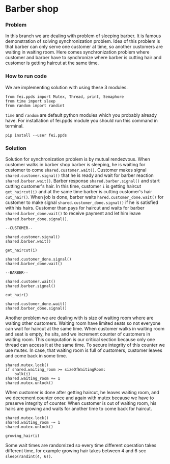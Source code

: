 # Barber shop

### Problem

In this branch we are dealing with problem of sleeping barber. It is famous demonstration of 
solving synchronization problem. Idea of this problem is that barber can only serve one customer
at time, so another customers are waiting in waiting room. Here comes synchronization problem where
customer and barber have to synchronize where barber is cutting hair and customer is getting 
haircut at the same time.

### How to run code

We are implementing solution with using these 3 modules.
```commandline
from fei.ppds import Mutex, Thread, print, Semaphore
from time import sleep
from random import randint
```
`time` and `random` are default python modules which you probably already have. For installation 
of fei.ppds module you should run this command in terminal.
```commandline
pip install --user fei.ppds
```

### Solution 

Solution for synchronization problem is by mutual rendezvous. When customer walks in barber shop barber is
sleeping, he is waiting for customer to come `shared.customer.wait()`. Customer makes signal `shared.customer.signal()` 
that he is ready and wait for barber reaction `shared.barber.wait()`. Barber response `shared.barber.signal()` 
and start cutting customer's hair. In this time, customer `i` is getting haircut `get_haircut(i)` and at
the same time barber is cutting customer's hair `cut_hair()`. When job is done, barber waits `hared.customer_done.wait()`
for customer to make signal `shared.customer_done.signal()` if he is satisfied with his hairs. Customer
than pays for haircut and waits for barber `shared.barber_done.wait()` to receive payment and let him leave
`shared.barber_done.signal()`.

```commandline
--CUSTOMER--

shared.customer.signal()
shared.barber.wait()

get_haircut(i)

shared.customer_done.signal()
shared.barber_done.wait()
```

```commandline
--BARBER--

shared.customer.wait()
shared.barber.signal()

cut_hair()

shared.customer_done.wait()
shared.barber_done.signal()
```
Another problem we are dealing with is size of waiting room where are waiting other customers. Waiting room
have limited seats so not everyone can wait for haircut at the same time. When customer walks in waiting room
and seat is empty, he sits, and we increment counter of customers in waiting room. This computation is our
critical section because only one thread can access it at the same time. To secure integrity of this counter
we use mutex. In case, that waiting room is full of customers, customer leaves and come back in some time.

```commandline
shared.mutex.lock()
if shared.waiting_room >= sizeOfWaitingRoom:
    balk(i)
shared.waiting_room += 1
shared.mutex.unlock()
```

When customer is done after getting haircut, he leaves waiting room, and we decrement counter once and again
with mutex because we have to preserve integrity of counter. When customer is out of waiting room, his hairs
are growing and waits for another time to come back for haircut.

```commandline
shared.mutex.lock()
shared.waiting_room -= 1
shared.mutex.unlock()

growing_hair(i)
```

Some wait times are randomized so every time different operation takes different time, for example growing
hair takes between 4 and 6 sec `sleep(randint(4, 6))`.
